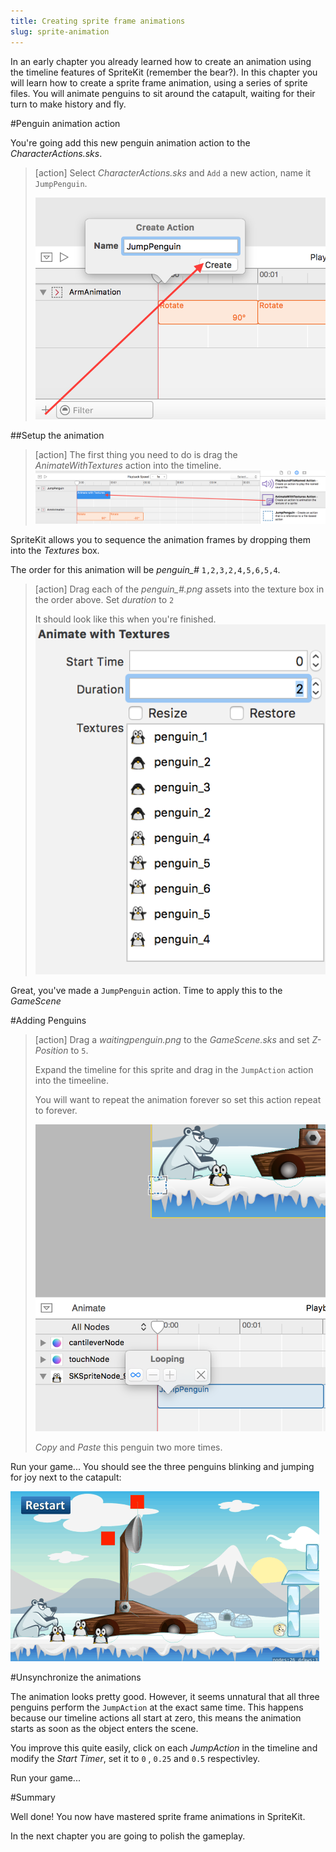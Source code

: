 ```yaml
---
title: Creating sprite frame animations
slug: sprite-animation
---
```


In an early chapter you already learned how to create an animation using the timeline features of SpriteKit (remember the bear?). In this chapter you will learn how to create a sprite frame animation, using a series of sprite files. You will animate penguins to sit around the catapult, waiting for their turn to make history and fly.

#Penguin animation action

You're going add this new penguin animation action to the *CharacterActions.sks*.

> [action]
> Select *CharacterActions.sks* and `Add` a new action, name it `JumpPenguin`.
>
> ![Add JumpPenguin action](../Tutorial-Images/xcode_spritekit_add_jump_action.png)
>

##Setup the animation

> [action]
> The first thing you need to do is drag the *AnimateWithTextures* action into the timeline.
> ![SpriteKit Texture Animation](../Tutorial-Images/xcode_spritekit_add_animate_texture.png)
>

SpriteKit allows you to sequence the animation frames by dropping them into the *Textures* box.

The order for this animation will be *penguin_#* `1,2,3,2,4,5,6,5,4`.

> [action]
> Drag each of the *penguin_#.png* assets into the texture box in the order above.
> Set *duration* to `2`
>
> It should look like this when you're finished.
> ![SpriteKit Texture List](../Tutorial-Images/xcode_spritekit_animation_list.png)
>

Great, you've made a `JumpPenguin` action. Time to apply this to the *GameScene*

#Adding Penguins

> [action]
> Drag a *waitingpenguin.png* to the *GameScene.sks* and set *Z-Position* to `5`.
>
> Expand the timeline for this sprite and drag in the `JumpAction` action into the timeeline.
>
> You will want to repeat the animation forever so set this action repeat to forever.
>
> ![JumpAction Infinity](../Tutorial-Images/xcode_sprite_animation_repeat.png)
>
> *Copy* and *Paste* this penguin two more times.
>

Run your game... You should see the three penguins blinking and jumping for joy next to the catapult:

![Penguin animation](../Tutorial-Images/animated_penguins.gif)

#Unsynchronize the animations

The animation looks pretty good. However, it seems unnatural that all three penguins perform the `JumpAction` at the exact same time. This happens because our timeline actions all start at zero, this means the animation starts as soon as the object enters the scene.

You improve this quite easily, click on each *JumpAction* in the timeline and modify the *Start Timer*, set it to `0` , `0.25` and `0.5` respectivley.

Run your game...

#Summary

Well done! You now have mastered sprite frame animations in SpriteKit.

In the next chapter you are going to polish the gameplay.
